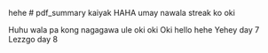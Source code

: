 hehe # pdf_summary kaiyak HAHA
umay nawala streak ko oki

Huhu wala pa kong nagagawa ule
oki oki
Oki hello hehe
Yehey day 7
Lezzgo day 8
